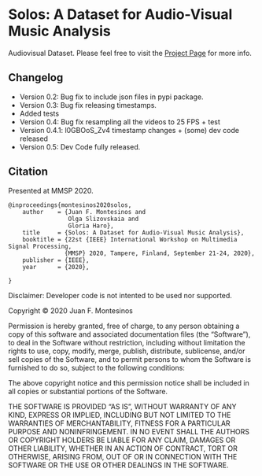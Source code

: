 # Solos: A Dataset for Audio-Visual Music Analysis
Audiovisual Dataset. 
Please feel free to visit the [Project Page](https://juanmontesinos.com/Solos) for more info.  
## Changelog   
- Version 0.2: Bug fix to include json files in pypi package.   
- Version 0.3: Bug fix releasing timestamps.  
- Added tests 
- Version 0.4: Bug fix resampling all the videos to 25 FPS + test
- Version 0.4.1: l0GBOoS_Zv4 timestamp changes + (some) dev code released  
- Version 0.5: Dev Code fully released. 
## Citation  
Presented at MMSP 2020.  
```
@inproceedings{montesinos2020solos,
    author    = {Juan F. Montesinos and
                 Olga Slizovskaia and
                 Gloria Haro},
    title     = {Solos: A Dataset for Audio-Visual Music Analysis},
    booktitle = {22st {IEEE} International Workshop on Multimedia Signal Processing,
                {MMSP} 2020, Tampere, Finland, September 21-24, 2020},
    publisher = {IEEE},
    year      = {2020},

}
```
Disclaimer:
Developer code is not intented to be used nor supported. 


Copyright © 2020 Juan F. Montesinos

Permission is hereby granted, free of charge, to any person obtaining a copy of this software and associated documentation files (the “Software”), to deal in the Software without restriction, including without limitation the rights to use, copy, modify, merge, publish, distribute, sublicense, and/or sell copies of the Software, and to permit persons to whom the Software is furnished to do so, subject to the following conditions:

The above copyright notice and this permission notice shall be included in all copies or substantial portions of the Software.

THE SOFTWARE IS PROVIDED “AS IS”, WITHOUT WARRANTY OF ANY KIND, EXPRESS OR IMPLIED, INCLUDING BUT NOT LIMITED TO THE WARRANTIES OF MERCHANTABILITY, FITNESS FOR A PARTICULAR PURPOSE AND NONINFRINGEMENT. IN NO EVENT SHALL THE AUTHORS OR COPYRIGHT HOLDERS BE LIABLE FOR ANY CLAIM, DAMAGES OR OTHER LIABILITY, WHETHER IN AN ACTION OF CONTRACT, TORT OR OTHERWISE, ARISING FROM, OUT OF OR IN CONNECTION WITH THE SOFTWARE OR THE USE OR OTHER DEALINGS IN THE SOFTWARE.
